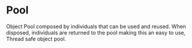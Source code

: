 # Pool
Object Pool composed by individuals that can be used and reused. When disposed, individuals are returned to the pool making this an easy to use, Thread safe object pool.
